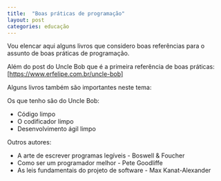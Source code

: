 ```yaml
---
title:  "Boas práticas de programação"
layout: post
categories: educação
---
```


Vou elencar aqui alguns livros que considero boas referências para o assunto de boas práticas de programação. 


Além do post do Uncle Bob que é a primeira referência de boas práticas: [https://www.erfelipe.com.br/uncle-bob]   

Alguns livros também são importantes neste tema: 

Os que tenho são do Uncle Bob:  
* Código limpo  
* O codificador limpo  
* Desenvolvimento ágil limpo  

Outros autores: 
* A arte de escrever programas legíveis - Boswell & Foucher
* Como ser um programador melhor - Pete Goodliffe
* As leis fundamentais do projeto de software - Max Kanat-Alexander

[https://www.erfelipe.com.br/uncle-bob]: https://www.erfelipe.com.br/uncle-bob/ 